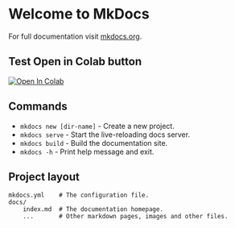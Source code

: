 # Welcome to MkDocs

For full documentation visit [mkdocs.org](https://www.mkdocs.org).

## Test Open in Colab button

<a target="_blank" href="https://colab.research.google.com/github/murphyqm/data-vis-101/blob/main/example.ipynb">
  <img src="https://colab.research.google.com/assets/colab-badge.svg" alt="Open In Colab"/>
</a>

## Commands

* `mkdocs new [dir-name]` - Create a new project.
* `mkdocs serve` - Start the live-reloading docs server.
* `mkdocs build` - Build the documentation site.
* `mkdocs -h` - Print help message and exit.

## Project layout

    mkdocs.yml    # The configuration file.
    docs/
        index.md  # The documentation homepage.
        ...       # Other markdown pages, images and other files.
